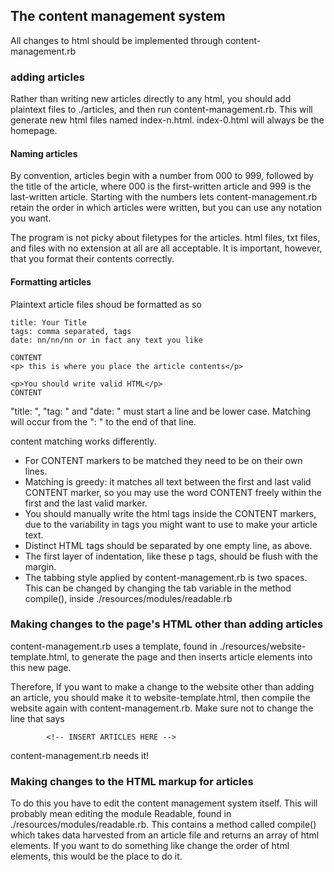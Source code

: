 ## The content management system

All changes to html should be implemented through content-management.rb

### adding articles

Rather than writing new articles directly to any html, you should add plaintext files to ./articles, and then run content-management.rb. This will generate new html files named index-n.html. index-0.html will always be the homepage.

#### Naming articles
By convention, articles begin with a number from 000 to 999, followed by the title of the article, where 000 is the first-written article and 999 is the last-written article. Starting with the numbers lets content-management.rb retain the order in which articles were written, but you can use any notation you want. 

The program is not picky about filetypes for the articles. html files, txt files, and files with no extension at all are all acceptable. It is important, however, that you format their contents correctly.

#### Formatting articles
Plaintext article files shoud be formatted as so

```
title: Your Title
tags: comma separated, tags
date: nn/nn/nn or in fact any text you like

CONTENT
<p> this is where you place the article contents</p>

<p>You should write valid HTML</p>
CONTENT
```

"title: ", "tag: " and "date: " must start a line and be lower case. Matching will occur from the ": " to the end of that line.

content matching works differently. 
* For CONTENT markers to be matched they need to be on their own lines. 
* Matching is greedy: it matches all text between the first and last valid CONTENT marker, so you may use the word CONTENT freely within the first and the last valid marker. 
* You should manually write the html tags inside the CONTENT markers, due to the variability in tags you might want to use to make your article text. 
* Distinct HTML tags should be separated by one empty line, as above.
* The first layer of indentation, like these p tags, should be flush with the margin. 
* The tabbing style applied by content-management.rb is two spaces. This can be changed by changing the tab variable in the method compile(), inside ./resources/modules/readable.rb

### Making changes to the page's HTML other than adding articles

content-management.rb uses a template, found in ./resources/website-template.html, to generate the page and then inserts article elements into this new page.

Therefore, If you want to make a change to the website other than adding an article, you should make it to website-template.html, then compile the website again with content-management.rb. Make sure not to change the line that says

```
        <!-- INSERT ARTICLES HERE -->
```

content-management.rb needs it!


### Making changes to the HTML markup for articles

To do this you have to edit the content management system itself. This will probably mean editing the module Readable, found in ./resources/modules/readable.rb. This contains a method called compile() which takes data harvested from an article file and returns an array of html elements. If you want to do something like change the order of html elements, this would be the place to do it. 